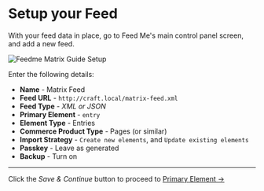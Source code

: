 # Setup your Feed

With your feed data in place, go to Feed Me's main control panel screen, and add a new feed.

![Feedme Matrix Guide Setup](../../screenshots/feedme-matrix-guide-setup.png)

Enter the following details:

- **Name** - Matrix Feed
- **Feed URL** - `http://craft.local/matrix-feed.xml`
- **Feed Type** - _XML or JSON_
- **Primary Element** - `entry`
- **Element Type** - Entries
- **Commerce Product Type** - Pages (or similar)
- **Import Strategy** - `Create new elements`, and `Update existing elements`
- **Passkey** - Leave as generated
- **Backup** - Turn on

- - -

Click the _Save & Continue_ button to proceed to [Primary Element →](docs:guides/importing-into-matrix/primary-element)
